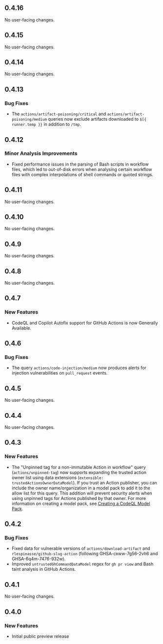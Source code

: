 ## 0.4.16

No user-facing changes.

## 0.4.15

No user-facing changes.

## 0.4.14

No user-facing changes.

## 0.4.13

### Bug Fixes

* The `actions/artifact-poisoning/critical` and `actions/artifact-poisoning/medium` queries now exclude artifacts downloaded to `$[{ runner.temp }}` in addition to `/tmp`.

## 0.4.12

### Minor Analysis Improvements

* Fixed performance issues in the parsing of Bash scripts in workflow files,
  which led to out-of-disk errors when analysing certain workflow files with
  complex interpolations of shell commands or quoted strings.

## 0.4.11

No user-facing changes.

## 0.4.10

No user-facing changes.

## 0.4.9

No user-facing changes.

## 0.4.8

No user-facing changes.

## 0.4.7

### New Features

* CodeQL and Copilot Autofix support for GitHub Actions is now Generally Available.

## 0.4.6

### Bug Fixes

* The query `actions/code-injection/medium` now produces alerts for injection
  vulnerabilities on `pull_request` events.

## 0.4.5

No user-facing changes.

## 0.4.4

No user-facing changes.

## 0.4.3

### New Features

* The "Unpinned tag for a non-immutable Action in workflow" query (`actions/unpinned-tag`) now supports expanding the trusted action owner list using data extensions (`extensible: trustedActionsOwnerDataModel`). If you trust an Action publisher, you can include the owner name/organization in a model pack to add it to the allow list for this query. This addition will prevent security alerts when using unpinned tags for Actions published by that owner. For more information on creating a model pack, see [Creating a CodeQL Model Pack](https://docs.github.com/en/code-security/codeql-cli/using-the-advanced-functionality-of-the-codeql-cli/creating-and-working-with-codeql-packs#creating-a-codeql-model-pack).

## 0.4.2

### Bug Fixes

* Fixed data for vulnerable versions of `actions/download-artifact` and `rlespinasse/github-slug-action` (following GHSA-cxww-7g56-2vh6 and GHSA-6q4m-7476-932w).
* Improved `untrustedGhCommandDataModel` regex for `gh pr view` and Bash taint analysis in GitHub Actions.

## 0.4.1

No user-facing changes.

## 0.4.0

### New Features

* Initial public preview release

